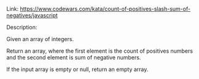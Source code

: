 Link: https://www.codewars.com/kata/count-of-positives-slash-sum-of-negatives/javascript


Description:

Given an array of integers.

Return an array, where the first element is the count of positives numbers and the second element is sum of negative numbers.

If the input array is empty or null, return an empty array.
